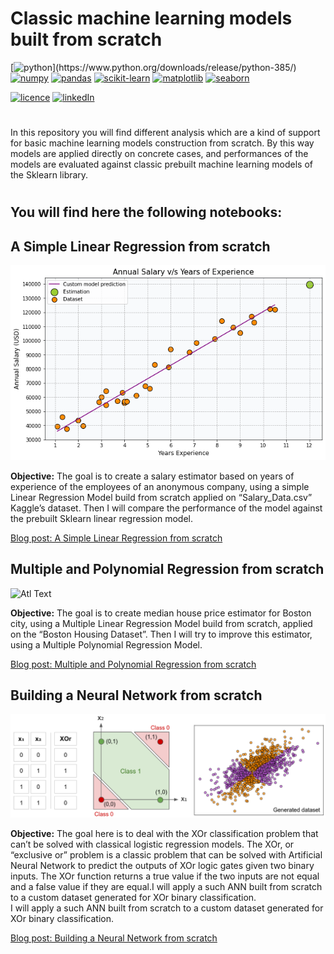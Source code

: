 # Classic machine learning models built from scratch

[![python](https://img.shields.io/badge/python-3.8.5-brightgreen?)](https://www.python.org/downloads/release/python-385/)
[![numpy](https://img.shields.io/badge/numpy-1.20.1-brightgreen)](https://pypi.org/project/numpy/1.20.1/)
[![pandas](https://img.shields.io/badge/pandas-1.2.2-brightgreen)](https://pypi.org/project/pandas/1.2.2/)
[![scikit-learn](https://img.shields.io/badge/scikit--learn-0.24.1-brightgreen)](https://pypi.org/project/scikit-learn/0.24.1/)
[![matplotlib](https://img.shields.io/badge/matplotlib-3.3.4-brightgreen)](https://pypi.org/project/matplotlib/3.3.4/)
[![seaborn](https://img.shields.io/badge/seaborn-0.11.1-brightgreen)](https://pypi.org/project/seaborn/)

[![licence](https://img.shields.io/badge/licence-MIT-yellow)](https://github.com/Domsdev/Data-science-blog/blob/main/MIT%20Licence.md) [![linkedIn](https://img.shields.io/badge/-LinkedIn%20-blue)](https://www.linkedin.com/in/dominique-pothin-dev/)

# 
In this repository you will find different analysis which are a kind of support for basic machine learning models construction from scratch. By this way models are applied directly on concrete cases, and performances of the models are evaluated against classic prebuilt machine learning models of the Sklearn library.
# 

## You will find here the following notebooks:


## A Simple Linear Regression from scratch 

![png](img/linear_regression.png)

**Objective:** The goal is to create a salary estimator based on years of experience of the employees of an anonymous company, using a simple Linear Regression Model build from scratch applied on “Salary_Data.csv” Kaggle’s dataset. Then I will compare the performance of the model against the prebuilt Sklearn linear regression model.<br/>

<a href="https://domsdev.github.io/Data-science-blog/post/a_simple_linear_regression_from_scratch/">Blog post: A Simple Linear Regression from scratch</a>


## Multiple and Polynomial Regression from scratch

![Atl Text](img/animation.gif)

**Objective:** The goal is to create median house price estimator for Boston city, using a Multiple Linear Regression Model build from scratch, applied on the “Boston Housing Dataset”. Then I will try to improve this estimator, using a Multiple Polynomial Regression Model.<br/>

<a href="https://domsdev.github.io/Data-science-blog/post/multiple_and_polynomial_regression_from_scratch/">Blog post: Multiple and Polynomial Regression from scratch</a>


## Building a Neural Network from scratch

![png](img/xor_example.png)

**Objective:** The goal here is to deal with the XOr classification problem that can’t be solved with classical logistic regression models. The XOr, or “exclusive or” problem is a classic problem that can be solved with Artificial Neural Network to predict the outputs of XOr logic gates given two binary inputs. The XOr function returns a true value if the two inputs are not equal and a false value if they are equal.I will apply a such ANN built from scratch to a custom dataset generated for XOr binary classification.<br/>
I will apply a such ANN built from scratch to a custom dataset generated for XOr binary classification.<br/>

<a href="https://domsdev.github.io/Data-science-blog/post/building_a_neural_network_from_scratch/">Blog post: Building a Neural Network from scratch</a>

